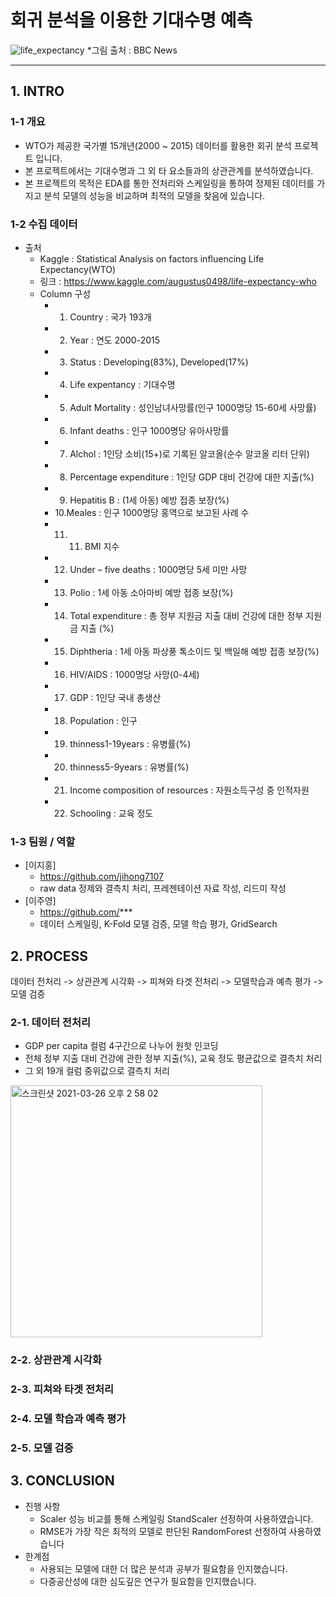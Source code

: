 # 회귀 분석을 이용한 기대수명 예측

![life_expectancy](https://user-images.githubusercontent.com/78460413/112588440-bfb18500-8e42-11eb-8319-1b456b7592c9.png)
*그림 출처 : BBC News

***
## 1. INTRO
### 1-1 개요
- WTO가 제공한 국가별 15개년(2000 ~ 2015) 데이터를 활용한 회귀 분석 프로젝트 입니다.
- 본 프로젝트에서는 기대수명과 그 외 타 요소들과의 상관관계를 분석하였습니다.
- 본 프로젝트의 목적은 EDA를 통한 전처리와 스케일링을 통하여 정제된 데이터를 가지고 분석 모델의 성능을 비교하며 최적의 모델을 찾음에 있습니다.


### 1-2 수집 데이터
- 출처 
  -  Kaggle : Statistical Analysis on factors influencing Life Expectancy(WTO)
  -  링크 : https://www.kaggle.com/augustus0498/life-expectancy-who 
  -  Column 구성
        - 1. Country : 국가 193개
        - 2. Year : 연도 2000-2015
        - 3. Status : Developing(83%), Developed(17%)
        - 4. Life expentancy : 기대수명
        - 5. Adult Mortality : 성인남녀사망률(인구 1000명당 15-60세 사망률)
        - 6. Infant deaths : 인구 1000명당 유아사망률
        - 7. Alchol : 1인당 소비(15+)로 기록된 알코올(순수 알코올 리터 단위)
        - 8. Percentage expenditure : 1인당 GDP 대비 건강에 대한 지출(%)
        - 9. Hepatitis B : (1세 아동) 예방 접종 보장(%)
        - 10.Meales : 인구 1000명당 홍역으로 보고된 사례 수
        - 11. 11. BMI 지수
        - 12. Under – five deaths : 1000명당 5세 미만 사망
        - 13. Polio : 1세 아동 소아마비 예방 접종 보장(%)
        - 14. Total expenditure : 총 정부 지원금 지출 대비 건강에 대한 정부 지원금 지출 (%)
        - 15. Diphtheria : 1세 아동 파상풍 톡소이드 및 백일해 예방 접종 보장(%)
        - 16. HIV/AIDS : 1000명당 사망(0-4세)
        - 17. GDP : 1인당 국내 총생산
        - 18. Population : 인구
        - 19. thinness1-19years : 유병률(%)
        - 20. thinness5-9years : 유병률(%)
        - 21. Income composition of resources : 자원소득구성 중 인적자원
        - 22. Schooling : 교육 정도

### 1-3 팀원 / 역할
- [이지홍]
  - https://github.com/jihong7107
  - raw data 정제와 결측치 처리, 프레젠테이션 자료 작성, 리드미 작성
- [이주영]
  - https://github.com/***
  -  데이터 스케일링, K-Fold 모델 검증, 모델 학습 평가, GridSearch 

## 2. PROCESS

데이터 전처리 -> 상관관계 시각화 -> 피쳐와 타겟 전처리 -> 모델학습과 예측 평가 -> 모델 검증 
 

### 2-1. 데이터 전처리
- GDP per capita 컬럼 4구간으로 나누어 원핫 인코딩
- 전체 정부 지출 대비 건강에 관한 정부 지출(%), 교육 정도 평균값으로 결측치 처리
- 그 외 19개 컬럼 중위값으로 결측치 처리
<img width="403" alt="스크린샷 2021-03-26 오후 2 58 02" src="https://user-images.githubusercontent.com/78460413/112589053-c987b800-8e43-11eb-81da-d91f2a595b6c.png">

### 2-2. 상관관계 시각화

### 2-3. 피쳐와 타겟 전처리

### 2-4. 모델 학습과 예측 평가

### 2-5. 모델 검증


## 3. CONCLUSION
- 진행 사항
  - Scaler 성능 비교를 통해 스케일링 StandScaler 선정하여 사용하였습니다.
  - RMSE가 가장 작은 최적의 모델로 판단된 RandomForest 선정하여 사용하였습니다
- 한계점
  - 사용되는 모델에 대한 더 많은 분석과 공부가 필요함을 인지했습니다.
  - 다중공산성에 대한 심도깊은 연구가 필요함을 인지했습니다.
